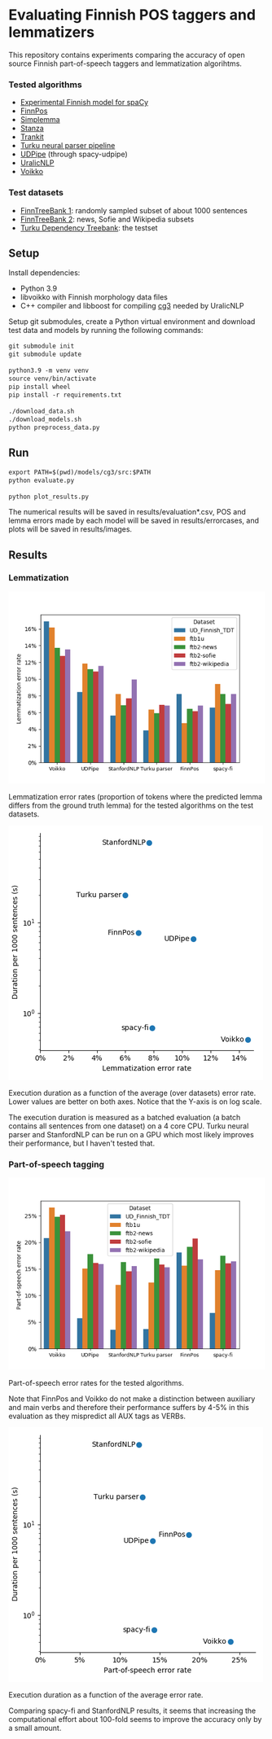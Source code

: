 # Evaluating Finnish POS taggers and lemmatizers

This repository contains experiments comparing the accuracy of open
source Finnish part-of-speech taggers and lemmatization algorihtms.

### Tested algorithms

* [Experimental Finnish model for spaCy](https://github.com/aajanki/spacy-fi)
* [FinnPos](https://github.com/mpsilfve/FinnPos/wiki)
* [Simplemma](https://github.com/adbar/simplemma/)
* [Stanza](https://stanfordnlp.github.io/stanza/)
* [Trankit](https://trankit.readthedocs.io/en/latest/)
* [Turku neural parser pipeline](https://turkunlp.org/Turku-neural-parser-pipeline/)
* [UDPipe](http://ufal.mff.cuni.cz/udpipe) (through spacy-udpipe)
* [UralicNLP](https://github.com/mikahama/uralicNLP)
* [Voikko](https://voikko.puimula.org/)

### Test datasets

* [FinnTreeBank 1](https://github.com/UniversalDependencies/UD_Finnish-FTB/blob/master/README.md): randomly sampled subset of about 1000 sentences
* [FinnTreeBank 2](http://urn.fi/urn:nbn:fi:lb-201407163): news, Sofie and Wikipedia subsets
* [Turku Dependency Treebank](https://github.com/UniversalDependencies/UD_Finnish-TDT): the testset

## Setup

Install dependencies:
* Python 3.9
* libvoikko with Finnish morphology data files
* C++ compiler and libboost for compiling [cg3](https://github.com/GrammarSoft/cg3) needed by UralicNLP

Setup git submodules, create a Python virtual environment and download test data and models by running the following commands:
```
git submodule init
git submodule update

python3.9 -m venv venv
source venv/bin/activate
pip install wheel
pip install -r requirements.txt

./download_data.sh
./download_models.sh
python preprocess_data.py
```

## Run

```
export PATH=$(pwd)/models/cg3/src:$PATH
python evaluate.py

python plot_results.py
```

The numerical results will be saved in results/evaluation*.csv, POS and
lemma errors made by each model will be saved in results/errorcases,
and plots will be saved in results/images.

## Results

### Lemmatization

![Lemmatization error rates](images/lemma_wer_by_dataset.png)

Lemmatization error rates (proportion of tokens where the predicted
lemma differs from the ground truth lemma) for the tested algorithms
on the test datasets.

![Lemmatization speed](images/lemma_speed.png)

Execution duration as a function of the average (over datasets) error
rate. Lower values are better on both axes. Notice that the Y-axis is
on log scale.

The execution duration is measured as a batched evaluation (a batch
contains all sentences from one dataset) on a 4 core CPU. Turku neural
parser and StanfordNLP can be run on a GPU which most likely improves
their performance, but I haven't tested that.

### Part-of-speech tagging

![Part-of-speech error rates](images/pos_wer_by_dataset.png)

Part-of-speech error rates for the tested algorithms.

Note that FinnPos and Voikko do not make a distinction between
auxiliary and main verbs and therefore their performance suffers by
4-5% in this evaluation as they mispredict all AUX tags as VERBs.

![Part-of-speech speed](images/pos_speed.png)

Execution duration as a function of the average error rate.

Comparing spacy-fi and StanfordNLP results, it seems that increasing
the computational effort about 100-fold seems to improve the accuracy
only by a small amount.
